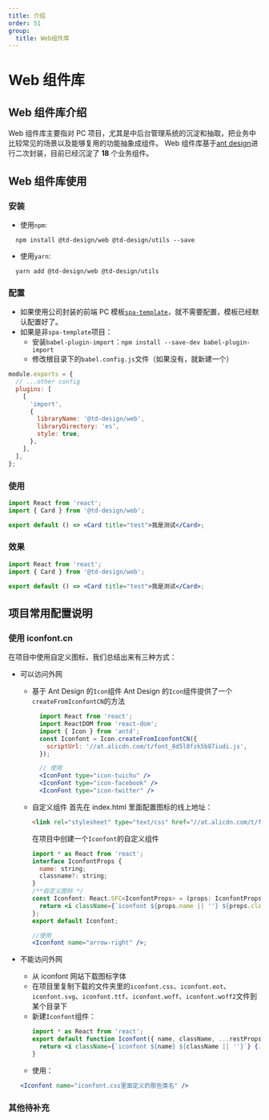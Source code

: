 ```yaml
---
title: 介绍
order: 51
group:
  title: Web组件库
---
```


# Web 组件库

## Web 组件库介绍

Web 组件库主要指对 PC 项目，尤其是中后台管理系统的沉淀和抽取，把业务中比较常见的场景以及能够复用的功能抽象成组件。
Web 组件库基于[ant design](https://ant.design/index-cn)进行二次封装，目前已经沉淀了 **18** 个业务组件。

## Web 组件库使用

### 安装

- 使用`npm`:

```
  npm install @td-design/web @td-design/utils --save
```

- 使用`yarn`:

```
  yarn add @td-design/web @td-design/utils
```

### 配置

- 如果使用公司封装的前端 PC 模板[`spa-template`](http://github.com/thundersdata-frontend/spa-template)，就不需要配置，模板已经默认配置好了。
- 如果是非`spa-template`项目：
  - 安装`babel-plugin-import`：`npm install --save-dev babel-plugin-import`
  - 修改根目录下的`babel.config.js`文件（如果没有，就新建一个）

```js
module.exports = {
  // ...other config
  plugins: [
    [
      'import',
      {
        libraryName: '@td-design/web',
        libraryDirectory: 'es',
        style: true,
      },
    ],
  ],
};
```

### 使用

```jsx | pure
import React from 'react';
import { Card } from '@td-design/web';

export default () => <Card title="test">我是测试</Card>;
```

### 效果

```jsx
import React from 'react';
import { Card } from '@td-design/web';

export default () => <Card title="test">我是测试</Card>;
```

## 项目常用配置说明

### 使用 iconfont.cn

在项目中使用自定义图标，我们总结出来有三种方式：

- 可以访问外网

  - 基于 Ant Design 的`Icon`组件
    Ant Design 的`Icon`组件提供了一个`createFromIconfontCN`的方法

    ```jsx | pure
      import React from 'react';
      import ReactDOM from 'react-dom';
      import { Icon } from 'antd';
      const Iconfont = Icon.createFromIconfontCN({
        scriptUrl: '//at.alicdn.com/t/font_8d5l8fzk5b87iudi.js',
      });

      // 使用
      <IconFont type="icon-tuichu" />
      <IconFont type="icon-facebook" />
      <IconFont type="icon-twitter" />
    ```

  - 自定义组件
    首先在 index.html 里面配置图标的线上地址：

    ```html
    <link rel="stylesheet" type="text/css" href="//at.alicdn.com/t/font_1322153_nxxj5gfzvq9.css" />
    ```

    在项目中创建一个`Iconfont`的自定义组件

    ```jsx | pure
    import * as React from 'react';
    interface IconfontProps {
      name: string;
      classname?: string;
    }
    /**自定义图标 */
    const Iconfont: React.SFC<IconfontProps> = (props: IconfontProps) => {
      return <i className={`iconfont ${props.name || ''} ${props.classname}`} />;
    };
    export default Iconfont;

    //使用
    <Iconfont name="arrow-right" />;
    ```

- 不能访问外网
  - 从 iconfont 网站下载图标字体
  - 在项目里复制下载的文件夹里的`iconfont.css`、`iconfont.eot`、`iconfont.svg`、`iconfont.ttf`、`iconfont.woff`、`iconfont.woff2`文件到某个目录下
  - 新建`Iconfont`组件：
    ```jsx | pure
    import * as React from 'react';
    export default function Iconfont({ name, className, ...restProps }) {
      return <i className={`iconfont ${name} ${className || ''}`} {...restProps} />;
    }
    ```
  - 使用：
  ```jsx | pure
  <Iconfont name="iconfont.css里面定义的那些类名" />
  ```

### 其他待补充
